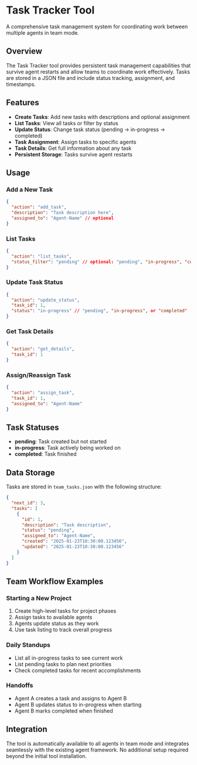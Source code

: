 # Task Tracker Tool

A comprehensive task management system for coordinating work between multiple agents in team mode.

## Overview

The Task Tracker tool provides persistent task management capabilities that survive agent restarts and allow teams to coordinate work effectively. Tasks are stored in a JSON file and include status tracking, assignment, and timestamps.

## Features

- **Create Tasks**: Add new tasks with descriptions and optional assignment
- **List Tasks**: View all tasks or filter by status
- **Update Status**: Change task status (pending → in-progress → completed)
- **Task Assignment**: Assign tasks to specific agents
- **Task Details**: Get full information about any task
- **Persistent Storage**: Tasks survive agent restarts

## Usage

### Add a New Task
```json
{
  "action": "add_task",
  "description": "Task description here",
  "assigned_to": "Agent-Name" // optional
}
```

### List Tasks
```json
{
  "action": "list_tasks",
  "status_filter": "pending" // optional: "pending", "in-progress", "completed", "all"
}
```

### Update Task Status
```json
{
  "action": "update_status",
  "task_id": 1,
  "status": "in-progress" // "pending", "in-progress", or "completed"
}
```

### Get Task Details
```json
{
  "action": "get_details",
  "task_id": 1
}
```

### Assign/Reassign Task
```json
{
  "action": "assign_task",
  "task_id": 1,
  "assigned_to": "Agent-Name"
}
```

## Task Statuses

- **pending**: Task created but not started
- **in-progress**: Task actively being worked on
- **completed**: Task finished

## Data Storage

Tasks are stored in `team_tasks.json` with the following structure:
```json
{
  "next_id": 3,
  "tasks": [
    {
      "id": 1,
      "description": "Task description",
      "status": "pending",
      "assigned_to": "Agent-Name",
      "created": "2025-01-23T10:30:00.123456",
      "updated": "2025-01-23T10:30:00.123456"
    }
  ]
}
```

## Team Workflow Examples

### Starting a New Project
1. Create high-level tasks for project phases
2. Assign tasks to available agents
3. Agents update status as they work
4. Use task listing to track overall progress

### Daily Standups
- List all in-progress tasks to see current work
- List pending tasks to plan next priorities
- Check completed tasks for recent accomplishments

### Handoffs
- Agent A creates a task and assigns to Agent B
- Agent B updates status to in-progress when starting
- Agent B marks completed when finished

## Integration

The tool is automatically available to all agents in team mode and integrates seamlessly with the existing agent framework. No additional setup required beyond the initial tool installation.
